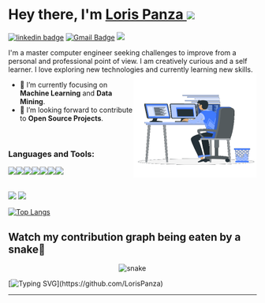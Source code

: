 <h1>Hey there, I'm <a  href="https://github.com/LorisPanza/">Loris Panza </a> <img  src="https://media.giphy.com/media/hvRJCLFzcasrR4ia7z/giphy.gif" width="30px"></h1>

[![linkedin badge](https://img.shields.io/badge/LorisPanza-30302f?style=flat&logo=linkedin)](https://www.linkedin.com/in/loris-panza-70512b222/)
[![Gmail Badge](https://img.shields.io/badge/lorispanza@gmail.com-30302f?style=flat&logo=Gmail&logoColor=red)](mailto:lorispanza@gmail.com)
<img src="https://komarev.com/ghpvc/?username=LorisPanza&style=plastic" />

I'm a master computer engineer seeking challenges to improve from a personal and professional point of view. I am creatively curious and a self learner. I love exploring new technologies and currently learning new skills. <br>
<img align='right' src="https://github.com/0xAbdulKhalid/0xAbdulKhalid/raw/main/assets/mdImages/Right_Side.gif" width="250" height="210">

- 🌱 I’m currently focusing on **Machine Learning** and **Data Mining**.
- 💬 I’m looking forward to contribute to **Open Source Projects**.

<br>

<h3 align="left">Languages and Tools:</h3>
<p align="left"> <img src="https://img.icons8.com/color/48/4a90e2/c-programming.png"/><img src="https://img.icons8.com/color/48/4a90e2/c-plus-plus-logo.png"/><img src="https://img.icons8.com/color/48/4a90e2/python--v1.png"/><img src="https://img.icons8.com/color/48/4a90e2/java-coffee-cup-logo--v1.png"/><img src="https://img.icons8.com/color/48/4a90e2/visual-studio-code-2019.png"/><img src="https://img.icons8.com/color/48/4a90e2/git.png"/><img src="https://img.icons8.com/fluent/48/4a90e2/github.png"/> </p>

<br>






<img src = "https://github-readme-streak-stats.herokuapp.com?user=LorisPanza&hide_border=false" width = 500>

<img src = "https://github-readme-stats.vercel.app/api?username=LorisPanza&show_icons=true" width = 500>

[![Top Langs](https://github-readme-stats.vercel.app/api/top-langs/?username=LorisPanza)](https://github.com/LorisPanza/github-readme-stats)

## Watch my contribution graph being eaten by a snake🐍

<p align="center">
  <img src="https://github.com/LorisPanza/blob/output/github-contribution-grid-snake.svg" alt="snake"></center>
</p>

[![Typing SVG](https://readme-typing-svg.herokuapp.com/?lines=Thanks+For+Visiting!!&center=true&color="FF0000")](https://github.com/LorisPanza)

---
